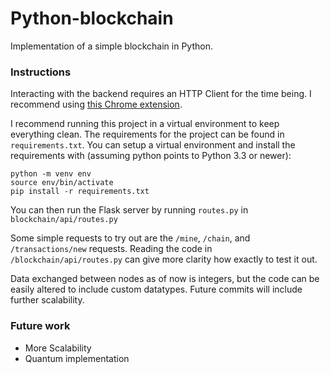 # Python-blockchain

Implementation of a simple blockchain in Python.

### Instructions

Interacting with the backend requires an HTTP Client for the time being. I recommend using [this Chrome extension](https://chrome.google.com/webstore/detail/advanced-rest-client/hgmloofddffdnphfgcellkdfbfbjeloo?hl=en-US).

I recommend running this project in a virtual environment to keep everything clean. The requirements for the project can be found in `requirements.txt`. You can setup a virtual environment and install the requirements with (assuming python points to Python 3.3 or newer):
```
python -m venv env
source env/bin/activate
pip install -r requirements.txt
```

You can then run the Flask server by running `routes.py` in `blockchain/api/routes.py`

Some simple requests to try out are the `/mine`, `/chain`, and `/transactions/new` requests. Reading the code in `/blockchain/api/routes.py` can give more clarity how exactly to test it out.

Data exchanged between nodes as of now is integers, but the code can be easily altered to include custom datatypes. Future commits will include further scalability.

### Future work
  - More Scalability
  - Quantum implementation